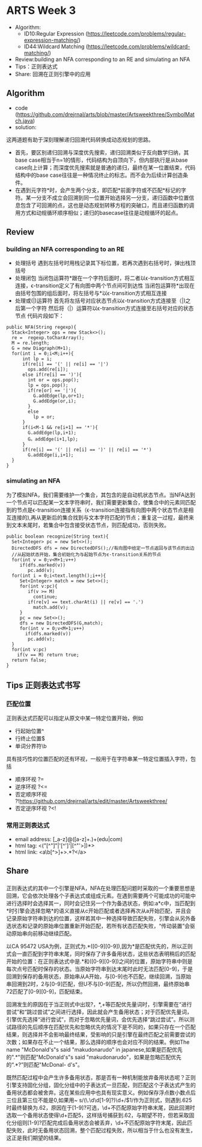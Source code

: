 # ARTS Week 3

* Algorithm:
  - ID10:Regular Expression (https://leetcode.com/problems/regular-expression-matching/)
  - ID44:Wildcard Matching (https://leetcode.com/problems/wildcard-matching/)
* Review:building an NFA corresponding to an RE and simulating an NFA
* Tips：正则表达式
* Share: 回溯在正则引擎中的应用

## Algorithm
- code (https://github.com/drejrnal/arts/blob/master/Artsweekthree/SymbolMatch.java)
- solution:

这两道题有助于深刻理解递归回溯代码转换成动态规划的思路。
  - 首先，要区别递归回溯与深度优先搜索，递归回溯类似于反向数学归纳，其base case相当于n=1的情形，代码结构为自顶向下，但内部执行是从base case向上计算；而深度优先搜索就是普通的递归，最终在某一位置结束，代码结构中的base case往往是一种情况终止的标志。而不会为后续计算创造条件。
  - 在遇到元字符\*时，会产生两个分支，即匹配\*前面字符或不匹配\*标记的字符。某一分支不成立会回溯到同一位置开始选择另一分支，递归函数中位置信息包含了可回溯的点，这也是动态规划转移方程的突破口，而且递归函数的调用方式和动规循环顺序相似；递归的basecase往往是动规循环的起点。
  
  
## Review
### building an NFA corresponding to an RE
  - 处理括号
  遇到左括号时用栈记录其下标位置，若再次遇到右括号时，弹出栈顶括号
  - 处理闭包
  当闭包运算符\*跟在一个字符后面时，将二者以ϵ-transition方式相互连接，ϵ-transition定义了有向图中两个节点间可到达性
  当闭包运算符\*出现在由括号包围的组后面时，将左括号与\*以ϵ-transition方式相互连接
  - 处理或(|)运算符
  首先将左括号对应状态节点以ϵ-transition方式连接至（|)之后第一个字符
  然后将（|）运算符以ϵ-transition方式连接至右括号对应的状态节点
代码片段如下：
```
public NFA(String regexp){
  Stack<Integer> ops = new Stack<>();
  re =  regexp.toCharArray();
  M = re.length;
  G = new Diagraph(M+1);
  for(int i = 0;i<M;i++){
      int lp = i;
      if(re[i] == '(' || re[i] == '|')
        ops.add(re[i]);
      else if(re[i] == ')'){
        int or = ops.pop();
        lp = ops.pop();
        if(re[or] == '|'){
          G.addEdge(lp,or+1);
          G.addEdge(or,i);
        }
        else
          lp = or;
      }
      if(i<M-1 && re[i+1] == '*'){
        G.addEdge(lp,i+1);
        G。addEdge(i+1,lp);
      }
      if(re[i] == '(' || re[i] == ')' || re[i] == '*')
        G.addEdge(i,i+1);
  }
}
```
### simulating an NFA
为了模拟NFA，我们需要维护一个集合，其包含的是自动机状态节点。当NFA达到一个节点可以匹配某一文本字符串时，我们需要更新集合，使集合中的元素同匹配到的节点是ϵ-transition连接关系（ϵ-transition连接指有向图中两个状态节点是相互连接的),再从更新后的集合找到与文本字符匹配的节点；重复这一过程，最终来到文本末尾时，若集合中包含接受状态节点，则匹配成功，否则失败。
```
public boolean recognize(String text){
  Set<Integer> pc = new Set<>();
  DirectedDFS dfs = new DirectedDFS();//有向图中给定一节点返回与该节点的出边
  //从起始状态开始，集合初始化为与起始节点为ϵ-transition关系的节点
  for(int v = 0;v<M+1;v++)
     if(dfs.marked(v))
        pc.add(v);
  for(int i = 0;i<text.length();i++){
     Set<Integer> match = new Set<>();
     for(int v:pc){
        if(v >= M)
          continue;
        if(re[v] == text.charAt(i) || re[v] == '.')
          match.add(v);
     }
     pc = new Set<>();
     dfs = new DirectedDFS(G,match);
     for(int v = 0;v<M+1;v++)
       if(dfs.marked(v))
        pc.add(v);
  }
  for(int v:pc)
    if(v == M) return true;
  return false;
}
```
## Tips 正则表达式书写
### 匹配位置
正则表达式匹配可以指定从原文中某一特定位置开始，例如
  - 行起始位置^
  - 行终止位置$
  - 单词分界符\b
  
具有技巧性的位置匹配的还有环视，一般用于在字符串某一特定位置插入字符，包括
  - 顺序环视 ?=
  - 逆序环视 ?<=
  - 否定顺序环视 ?!https://github.com/drejrnal/arts/edit/master/Artsweekthree/
  - 否定逆序环视 ?<!
### 常用正则表达式
  - email address: [\_a-z]@([a-z]+.)+(edu|com)
  - html tag: <("[^"]"|'[^']'|[^"'>])*>
  - html link: <a\b[^>]+>.*?<\/a>

## Share
### 
正则表达式的其中一个引擎是NFA，NFA在处理匹配问题时采取的一个重要思想是回溯，它会依次处理各个子表达式或组成元素。在遇到需要两个可能成功的可能中进行选择时会选择其一，同时会记住另一个作为备选状态，例如:a\*c中，当匹配到\*时引擎会选择忽略\*的语义直接从c开始匹配或者选择再次从a开始匹配，并且会记录原始字符串到达的位置，这样若其中一种选择导致匹配失败，引擎会从另外备选状态和记录的原始串位置重新开始匹配，若所有状态匹配失败，“传动装置”会驱动原始串向前移动继续匹配。

以CA 95472 USA为例，正则式为.\*([0-9][0-9]),因为\*是匹配优先的，所以正则式会一直匹配到字符串末尾，同时保存了许多备用状态，这些状态表明稍后的匹配开始的位置：在正则表达式中是.\*和([0-9][0-9])之间的位置，原始字符串中则是每次点号匹配时保存的状态。当原始字符串到达末尾时此时无法匹配[0-9]，于是回溯到保存的备用状态，原始串从A开始，与[0-9]也不匹配，继续回溯，当原始串回溯到2时，2与[0-9]匹配，但U不与[0-9]匹配，所以仍然回溯，最终原始串72匹配了[0-9][0-9]，匹配结束。

回溯发生的原因在于当正则式中出现?，*,+等匹配优先量词时，引擎需要在“进行尝试”和“跳过尝试”之间进行选择，因此就会产生备用状态；对于匹配优先量词，引擎优先选择“进行尝试”，而对于忽略优先量词，会优先选择“跳过尝试”。所以测试路径的先后顺序在匹配优先和忽略优先的情况下是不同的，如果只存在一个匹配结果，则选择并不会影响最终结果，受影响的只是引擎在最终匹配之前需要尝试的次数；如果存在不止一个结果，那么选择的顺序也会对应不同的结果。例如The name "McDonald's"s said "makudonarudo" in japanese,如果是匹配优先的".\*"则匹配"McDonald's"s said "makudonarudo"，如果是忽略匹配优先的“.\*?”则匹配"McDonal-
d's"。

既然匹配过程中会产生许多备用状态，那是否有一种机制能放弃备用状态呢？正则引擎支持固化分组，固化分组中的子表达式一旦匹配，则匹配这个子表达式产生的备用状态都会被舍弃。这在某些应用中也具有现实意义。例如保存浮点数小数点后三位且第三位不能是0,如果用~ s/(\\.\d\d[1-9]?)\d+/$1/作为正则式，则遇到.625时最终替换为.62，原因在于[1-9]?可选，\d+不匹配原始字符串末尾，因此回溯时选取一个备用状态使得\d+匹配5，这样括号捕获到.62，与期望不符，但若采取固化分组则[1-9]?匹配完成后备用状态会被丢弃，\d+不匹配原始字符末尾，因此匹配失败，此时无备用状态回溯，整个匹配过程失败，所以相当于什么也没有发生，这正是我们期望的结果。
